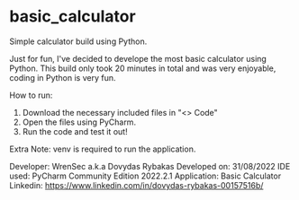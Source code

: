 # basic_calculator
Simple calculator build using Python.


Just for fun, I've decided to develope the most basic calculator using Python. 
This build only took 20 minutes in total and was very enjoyable, coding in Python is very fun.

How to run:
1. Download the necessary included files in "<> Code"
2. Open the files using PyCharm.
3. Run the code and test it out!

Extra Note:
venv is required to run the application.

Developer: WrenSec a.k.a Dovydas Rybakas
Developed on: 31/08/2022
IDE used: PyCharm Community Edition 2022.2.1
Application: Basic Calculator
Linkedin: https://www.linkedin.com/in/dovydas-rybakas-00157516b/
